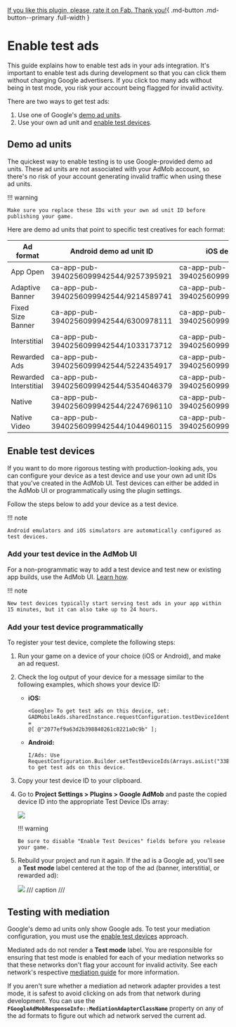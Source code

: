 [If you like this plugin, please, rate it on Fab. Thank you!](https://fab.com/s/804df971aef3){ .md-button .md-button--primary .full-width }

# Enable test ads

This guide explains how to enable test ads in your ads integration. It's important to enable test ads during development so that you can click them without charging Google advertisers. If you click too many ads without being in test mode, you risk your account being flagged for invalid activity.

There are two ways to get test ads:

1.  Use one of Google's [demo ad units](#demo-ad-units).
2.  Use your own ad unit and [enable test devices](#enable-test-devices).

## Demo ad units

The quickest way to enable testing is to use Google-provided demo ad units. These ad units are not associated with your AdMob account, so there's no risk of your account generating invalid traffic when using these ad units.

!!! warning

    Make sure you replace these IDs with your own ad unit ID before publishing your game.

Here are demo ad units that point to specific test creatives for each format:

| Ad format             | Android demo ad unit ID                | iOS demo ad unit ID                    |
| --------------------- | -------------------------------------- | -------------------------------------- |
| App Open              | ca-app-pub-3940256099942544/9257395921 | ca-app-pub-3940256099942544/5575463023 |
| Adaptive Banner       | ca-app-pub-3940256099942544/9214589741 | ca-app-pub-3940256099942544/2435281174 |
| Fixed Size Banner     | ca-app-pub-3940256099942544/6300978111 | ca-app-pub-3940256099942544/2934735716 |
| Interstitial          | ca-app-pub-3940256099942544/1033173712 | ca-app-pub-3940256099942544/4411468910 |
| Rewarded Ads          | ca-app-pub-3940256099942544/5224354917 | ca-app-pub-3940256099942544/1712485313 |
| Rewarded Interstitial | ca-app-pub-3940256099942544/5354046379 | ca-app-pub-3940256099942544/6978759866 |
| Native                | ca-app-pub-3940256099942544/2247696110 | ca-app-pub-3940256099942544/3986624511 |
| Native Video          | ca-app-pub-3940256099942544/1044960115 | ca-app-pub-3940256099942544/2521693316 |

## Enable test devices

If you want to do more rigorous testing with production-looking ads, you can configure your device as a test device and use your own ad unit IDs that you've created in the AdMob UI. Test devices can either be added in the AdMob UI or programmatically using the plugin settings.

Follow the steps below to add your device as a test device.

!!! note

    Android emulators and iOS simulators are automatically configured as test devices.

### Add your test device in the AdMob UI

For a non-programmatic way to add a test device and test new or existing app builds, use the AdMob UI. [Learn how](https://support.google.com/admob/answer/9691433).

!!! note

    New test devices typically start serving test ads in your app within 15 minutes, but it can also take up to 24 hours.

### Add your test device programmatically

To register your test device, complete the following steps:

1.  Run your game on a device of your choice (iOS or Android), and make an ad request.
2.  Check the log output of your device for a message similar to the following examples, which shows your device ID:

    -   __iOS:__ 

        ```
        <Google> To get test ads on this device, set:
        GADMobileAds.sharedInstance.requestConfiguration.testDeviceIdentifiers =
        @[ @"2077ef9a63d2b398840261c8221a0c9b" ];
        ```

    -   __Android:__ 

        ```
        I/Ads: Use RequestConfiguration.Builder.setTestDeviceIds(Arrays.asList("33BE2250B43518CCDA7DE426D04EE231")) 
        to get test ads on this device.
        ```

3.  Copy your test device ID to your clipboard.
4.  Go to __Project Settings > Plugins > Google AdMob__ and paste the copied device ID into the appropriate Test Device IDs array:

    ![](assets/TestDeviceIDs.png)

    !!! warning

        Be sure to disable "Enable Test Devices" fields before you release your game.

5.  Rebuild your project and run it again. If the ad is a Google ad, you'll see a __Test mode__ label centered at the top of the ad (banner, interstitial, or rewarded ad):

    ![](https://developers.google.com/static/admob/images/ios-testad-0-admob.png)
    /// caption
    ///

## Testing with mediation

Google's demo ad units only show Google ads. To test your mediation configuration, you must use the [enable test devices](#enable-test-devices) approach.

Mediated ads do not render a __Test mode__ label. You are responsible for ensuring that test mode is enabled for each of your mediation networks so that these networks don't flag your account for invalid activity. See each network's respective [mediation guide]() for more information.

If you aren't sure whether a mediation ad network adapter provides a test mode, it is safest to avoid clicking on ads from that network during development. You can use the __`FGoogleAdMobResponseInfo::MediationAdapterClassName`__ property on any of the ad formats to figure out which ad network served the current ad.